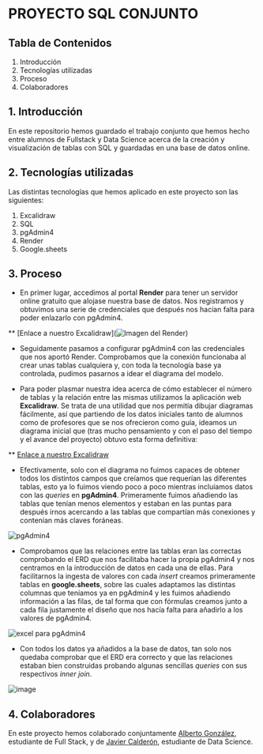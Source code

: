 # PROYECTO SQL CONJUNTO


## Tabla de Contenidos
1. Introducción
2. Tecnologías utilizadas
3. Proceso
4. Colaboradores


## 1. Introducción
En este repositorio hemos guardado el trabajo conjunto que hemos hecho entre alumnos de Fullstack y Data Science acerca de la creación y visualización de tablas con SQL y guardadas en una base de datos online.


## 2. Tecnologías utilizadas

Las distintas tecnologías que hemos aplicado en este proyecto son las siguientes:
1. Excalidraw
2. SQL
3. pgAdmin4
4. Render
5. Google.sheets


## 3. Proceso

 - En primer lugar, accedimos al portal **Render** para tener un servidor online gratuito que alojase nuestra base de datos. Nos registramos y obtuvimos una serie de credenciales que después nos hacían falta para poder enlazarlo con pgAdmin4.

 ** [Enlace a nuestro Excalidraw](![Imagen del Render](https://github.com/imisstheoldpabl0/comando-Git/assets/105043263/3a493904-b42e-448a-b7f6-b5922d234dc5))

 - Seguidamente pasamos a configurar pgAdmin4 con las credenciales que nos aportó Render. Comprobamos que la conexión funcionaba al crear unas tablas cualquiera y, con toda la tecnología base ya controlada, pudimos pasarnos a idear el diagrama del modelo.

 - Para poder plasmar nuestra idea acerca de cómo establecer el número de tablas y la relación entre las mismas utilizamos la aplicación web **Excalidraw**. Se trata de una utilidad que nos permitía dibujar diagramas fácilmente, así que partiendo de los datos iniciales tanto de alumnos como de profesores que se nos ofrecieron como guía, ideamos un diagrama inicial que (tras mucho pensamiento y con el paso del tiempo y el avance del proyecto) obtuvo esta forma definitiva:

 ** [Enlace a nuestro Excalidraw](https://excalidraw.com/#json=mN1rgycLkXEr_LRrWNLWA,VOIjw2F-CyjCjskZPHJl6g)

 - Efectivamente, solo con el diagrama no fuimos capaces de obtener todos los distintos campos que creíamos que requerían las diferentes tablas, esto ya lo fuimos viendo poco a poco mientras incluíamos datos con las *queries* en **pgAdmin4**. Primeramente fuimos añadiendo las tablas que tenían menos elementos y estaban en las puntas para después irnos acercando a las tablas que compartían más conexiones y contenían más claves foráneas. 

 ![pgAdmin4](https://github.com/2Tucho/proyecto_conjunto_sql/assets/105043263/63e1748d-fc71-4aca-8f39-4bccd7f83bd4)

 - Comprobamos que las relaciones entre las tablas eran las correctas comprobando el ERD que nos facilitaba hacer la propia pgAdmin4 y nos centramos en la introducción de datos en cada una de ellas. Para facilitarnos la ingesta de valores con cada *insert* creamos primeramente tablas en **google.sheets**, sobre las cuales adaptamos las distintas columnas que teníamos ya en pgAdmin4 y les fuimos añadiendo información a las filas, de tal forma que con fórmulas creamos junto a cada fila justamente el diseño que nos hacía falta para añadirlo a los valores de pgAdmin4.

 ![excel para pgAdmin4](https://github.com/2Tucho/proyecto_conjunto_sql/assets/105043263/fd6e5743-6e70-4e0b-9172-4d9e94abb31b)

 - Con todos los datos ya añadidos a la base de datos, tan solo nos quedaba comprobar que el ERD era correcto y que las relaciones estaban bien construidas probando algunas sencillas *queries* con sus respectivos *inner join*. 

 ![image](https://github.com/2Tucho/proyecto_conjunto_sql/assets/105043263/863c5379-c3e3-4b3a-9712-00d6f295ae31)


## 4. Colaboradores 
En este proyecto hemos colaborado conjuntamente [Alberto González](https://github.com/2Tucho), estudiante de Full Stack, y de [Javier Calderón](https://github.com/JavierCalderon94), estudiante de Data Science.

